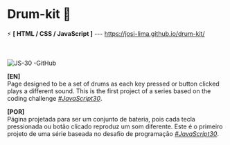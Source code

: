 # Drum-kit 🥁

⚡ <strong>[ HTML / CSS / JavaScript ]</strong> --- https://josi-lima.github.io/drum-kit/

<br>

![JS-30 -GitHub](https://user-images.githubusercontent.com/108018406/190512666-bba2621b-a690-4844-bdaa-42b01b2f5fb8.png)

<strong>[EN]</strong>
<br>
Page designed to be a set of drums as each key pressed or button clicked plays a different sound. This is the first project of a series based on the coding challenge _[#JavaScript30](https://javascript30.com/)_.

<strong>[POR]</strong>
<br>
Página projetada para ser um conjunto de bateria, pois cada tecla pressionada ou botão clicado reproduz um som diferente. Este é o primeiro projeto de uma série baseada no desafio de programação _[#JavaScript30](https://javascript30.com/)_.



